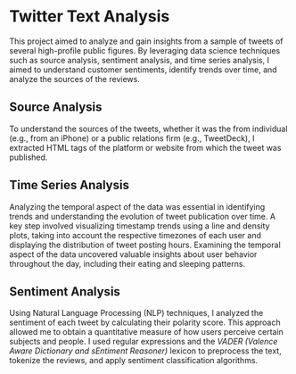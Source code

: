 # Twitter Text Analysis

This project aimed to analyze and gain insights from a sample of tweets of several high-profile public figures. By leveraging data science techniques such as source analysis, sentiment analysis, and time series analysis, I aimed to understand customer sentiments, identify trends over time, and analyze the sources of the reviews.

## Source Analysis
To understand the sources of the tweets, whether it was the from individual (e.g., from an iPhone) or a public relations firm (e.g., TweetDeck), I extracted HTML tags of the platform or website from which the tweet was published.

## Time Series Analysis
Analyzing the temporal aspect of the data was essential in identifying trends and understanding the evolution of tweet publication over time. A key step involved visualizing timestamp trends using a line and density plots, taking into account the respective timezones of each user and displaying the distribution of tweet posting hours. Examining the temporal aspect of the data uncovered valuable insights about user behavior throughout the day, including their eating and sleeping patterns.

## Sentiment Analysis
Using Natural Language Processing (NLP) techniques, I analyzed the sentiment of each tweet by calculating their polarity score. This approach allowed me to obtain a quantitative measure of how users perceive certain subjects and people. I used regular expressions and the *VADER (Valence Aware Dictionary and sEntiment Reasoner)* lexicon to preprocess the text, tokenize the reviews, and apply sentiment classification algorithms.

